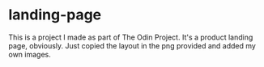 # landing-page
This is a project I made as part of The Odin Project. It's a product landing page, obviously.
Just copied the layout in the png provided and added my own images.